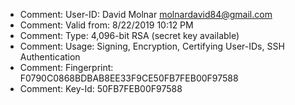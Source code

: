 - Comment: User-ID:	David Molnar <molnardavid84@gmail.com>
- Comment: Valid from:	8/22/2019 10:12 PM
- Comment: Type:	4,096-bit RSA (secret key available)
- Comment: Usage:	Signing, Encryption, Certifying User-IDs, SSH Authentication
- Comment: Fingerprint:	F0790C0868BDBAB8EE33F9CE50FB7FEB00F97588
- Comment: Key-Id:	50FB7FEB00F97588
